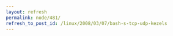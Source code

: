 ```yaml
---
layout: refresh
permalink: node/481/
refresh_to_post_id: /linux/2008/03/07/bash-s-tcp-udp-kezels
---
```

